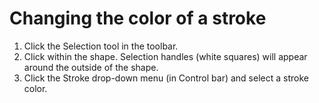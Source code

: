 # Changing the color of a stroke

1. Click the Selection tool in the toolbar.
2. Click within the shape. Selection handles \(white squares\) will appear around the outside of the shape.
3. Click the Stroke drop-down menu (in Control bar) and select a stroke color.







